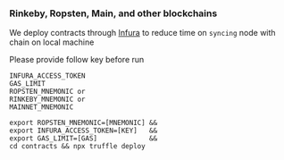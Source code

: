 ### Rinkeby, Ropsten, Main, and other blockchains
We deploy contracts through [Infura](https://infura.io/) to reduce time on `syncing` node with chain on local machine

Please provide follow key before run
```
INFURA_ACCESS_TOKEN
GAS_LIMIT
ROPSTEN_MNEMONIC or
RINKEBY_MNEMONIC or
MAINNET_MNEMONIC 
```

```
export ROPSTEN_MNEMONIC=[MNEMONIC] &&
export INFURA_ACCESS_TOKEN=[KEY]   &&
export GAS_LIMIT=[GAS]             &&
cd contracts && npx truffle deploy
```